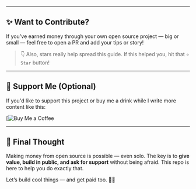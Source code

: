 
---

## ✨ Want to Contribute?

If you've earned money through your own open source project — big or small — feel free to open a PR and add your tips or story!

> 👇 Also, stars really help spread this guide. If this helped you, hit that `⭐ Star` button!

---

## 🧃 Support Me (Optional)

If you'd like to support this project or buy me a drink while I write more content like this:

[![Buy Me a Coffee](https://sreeman.sh/support)

---

## 🧠 Final Thought

Making money from open source is possible — even solo. The key is to **give value, build in public, and ask for support** without being afraid. This repo is here to help you do exactly that.

Let’s build cool things — and get paid too. 💼🔥

